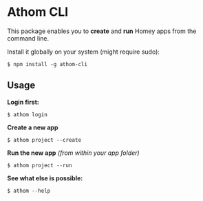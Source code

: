 # Athom CLI

This package enables you to **create** and **run** Homey apps from the command line.

Install it globally on your system (might require sudo):

`$ npm install -g athom-cli`

## Usage
**Login first:**

`$ athom login`

**Create a new app**

`$ athom project --create`

**Run the new app** *(from within your app folder)*

`$ athom project --run`

**See what else is possible:**

`$ athom --help`
